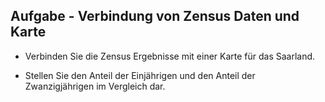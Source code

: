 Aufgabe - Verbindung von Zensus Daten und Karte
-----------------------------------------------

-   Verbinden Sie die Zensus Ergebnisse mit einer Karte für
    das Saarland.

-   Stellen Sie den Anteil der Einjährigen und den Anteil der
    Zwanzigjährigen im Vergleich dar.
